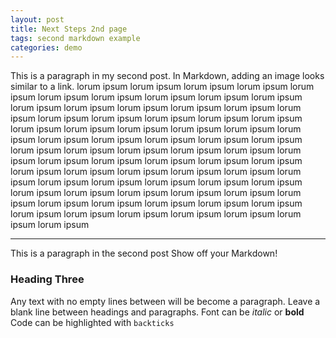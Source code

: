 ```yaml
---
layout: post
title: Next Steps 2nd page
tags: second markdown example
categories: demo
---
```


This is a paragraph in my second post.
In Markdown, adding an image looks similar to a link.
lorum ipsum lorum ipsum lorum ipsum lorum ipsum lorum ipsum lorum ipsum lorum ipsum lorum ipsum lorum ipsum lorum ipsum lorum ipsum lorum ipsum 
lorum ipsum lorum ipsum lorum ipsum lorum ipsum lorum ipsum lorum ipsum lorum ipsum lorum ipsum lorum ipsum lorum ipsum lorum ipsum lorum ipsum 
lorum ipsum lorum ipsum lorum ipsum lorum ipsum lorum ipsum lorum ipsum lorum ipsum lorum ipsum lorum ipsum lorum ipsum lorum ipsum lorum ipsum
lorum ipsum lorum ipsum lorum ipsum lorum ipsum lorum ipsum lorum ipsum lorum ipsum lorum ipsum lorum ipsum lorum ipsum lorum ipsum lorum ipsum 
lorum ipsum lorum ipsum lorum ipsum lorum ipsum lorum ipsum lorum ipsum lorum ipsum lorum ipsum lorum ipsum lorum ipsum lorum ipsum lorum ipsum 
lorum ipsum lorum ipsum lorum ipsum lorum ipsum lorum ipsum lorum ipsum lorum ipsum lorum ipsum lorum ipsum lorum ipsum lorum ipsum lorum ipsum 

-------------------

 This is a paragraph in the second post
 Show off your Markdown!
 
 ### Heading Three
 
 Any text with no empty lines between will be become a paragraph.
 Leave a blank line between headings and paragraphs.
 Font can be *italic* or **bold**
 Code can be highlighted with `backticks`
